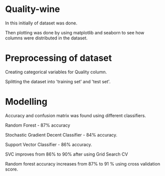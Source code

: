 # Quality-wine

 In this  initially  of dataset was done.
 
 Then plotting was done by using matplotlib and seaborn to see how columns were distributed in the dataset.
 
# Preprocessing of dataset
 
 Creating categorical variables for Quality column.
 
 Splitting the dataset into 'training set' and 'test set'.
 
# Modelling

Accuracy and  confusion matrix was found using different classifiers.

Random Forest - 87% accuracy

Stochastic Gradient Decent Classifier - 84% accuracy.

Support Vector Classifier - 86% accuracy.

SVC improves from 86% to 90%  after using Grid Search CV

Random forest accuracy increases from 87% to 91 % using cross validation score.
